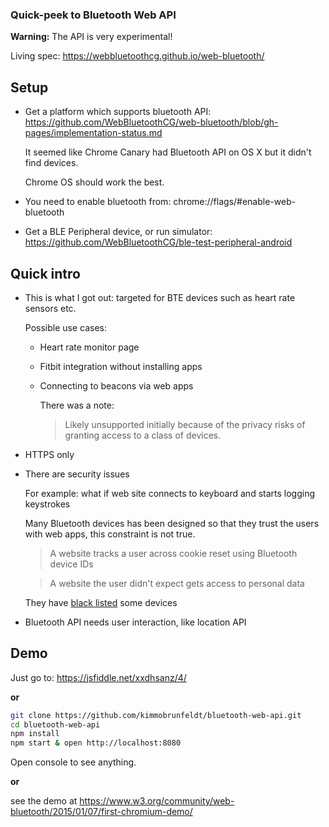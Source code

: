 ### Quick-peek to Bluetooth Web API

**Warning:** The API is very experimental!

Living spec: https://webbluetoothcg.github.io/web-bluetooth/

## Setup

* Get a platform which supports bluetooth API: https://github.com/WebBluetoothCG/web-bluetooth/blob/gh-pages/implementation-status.md

    It seemed like Chrome Canary had Bluetooth API on OS X but it didn't find
    devices.

    Chrome OS should work the best.

* You need to enable bluetooth from: chrome://flags/#enable-web-bluetooth
* Get a BLE Peripheral device, or run simulator: https://github.com/WebBluetoothCG/ble-test-peripheral-android


## Quick intro

* This is what I got out: targeted for BTE devices such as heart rate sensors etc.

    Possible use cases:

    * Heart rate monitor page
    * Fitbit integration without installing apps
    * Connecting to beacons via web apps

        There was a note:

        > Likely unsupported initially because of the privacy risks of granting access to a class of devices.


* HTTPS only
* There are security issues

    For example: what if web site connects to keyboard and starts logging keystrokes

    Many Bluetooth devices has been designed so that they trust the users
    with web apps, this constraint is not true.

    > A website tracks a user across cookie reset using Bluetooth device IDs

    > A website the user didn't expect gets access to personal data

    They have [black listed](https://github.com/WebBluetoothCG/registries/blob/master/gatt_blacklist.txt)
    some devices

* Bluetooth API needs user interaction, like location API


## Demo

Just go to: https://jsfiddle.net/xxdhsanz/4/

**or**

```bash
git clone https://github.com/kimmobrunfeldt/bluetooth-web-api.git
cd bluetooth-web-api
npm install
npm start & open http://localhost:8080
```

Open console to see anything.


**or**

see the demo at https://www.w3.org/community/web-bluetooth/2015/01/07/first-chromium-demo/